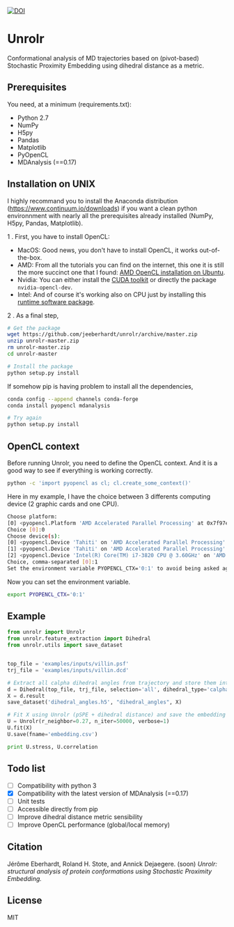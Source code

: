 [![DOI](https://zenodo.org/badge/59756594.svg)](https://zenodo.org/badge/latestdoi/59756594)

# Unrolr
Conformational analysis of MD trajectories based on (pivot-based) Stochastic Proximity Embedding using dihedral distance as a metric. 

## Prerequisites

You need, at a minimum (requirements.txt):

* Python 2.7
* NumPy
* H5py
* Pandas
* Matplotlib
* PyOpenCL
* MDAnalysis (==0.17)

## Installation on UNIX

I highly recommand you to install the Anaconda distribution (https://www.continuum.io/downloads) if you want a clean python environnment with nearly all the prerequisites already installed (NumPy, H5py, Pandas, Matplotlib).

1 . First, you have to install OpenCL:
* MacOS: Good news, you don't have to install OpenCL, it works out-of-the-box. 
* AMD: From all the tutorials you can find on the internet, this one it is still the more succinct one that I found: [AMD OpenCL installation on Ubuntu](https://ethereum.gitbooks.io/frontier-guide/content/gpu.html). 
* Nvidia: You can either install the [CUDA toolkit](https://developer.nvidia.com/cuda-downloads) or directly the package ```nvidia-opencl-dev```.
* Intel: And of course it's working also on CPU just by installing this [runtime software package](https://software.intel.com/en-us/articles/opencl-drivers). 

2 . As a final step, 
```bash
# Get the package
wget https://github.com/jeeberhardt/unrolr/archive/master.zip
unzip unrolr-master.zip
rm unrolr-master.zip
cd unrolr-master

# Install the package
python setup.py install
```

If somehow pip is having problem to install all the dependencies,
```bash
conda config --append channels conda-forge
conda install pyopencl mdanalysis

# Try again
python setup.py install
```

## OpenCL context

Before running Unrolr, you need to define the OpenCL context. And it is a good way to see if everything is working correctly.

```bash
python -c 'import pyopencl as cl; cl.create_some_context()'
```

Here in my example, I have the choice between 3 differents computing device (2 graphic cards and one CPU). 

```bash
Choose platform:
[0] <pyopencl.Platform 'AMD Accelerated Parallel Processing' at 0x7f97e96a8430>
Choice [0]:0
Choose device(s):
[0] <pyopencl.Device 'Tahiti' on 'AMD Accelerated Parallel Processing' at 0x1e18a30>
[1] <pyopencl.Device 'Tahiti' on 'AMD Accelerated Parallel Processing' at 0x254a110>
[2] <pyopencl.Device 'Intel(R) Core(TM) i7-3820 CPU @ 3.60GHz' on 'AMD Accelerated Parallel Processing' at 0x21d0300>
Choice, comma-separated [0]:1
Set the environment variable PYOPENCL_CTX='0:1' to avoid being asked again.
```

Now you can set the environment variable.

```bash
export PYOPENCL_CTX='0:1'
```

## Example

```python
from unrolr import Unrolr
from unrolr.feature_extraction import Dihedral
from unrolr.utils import save_dataset


top_file = 'examples/inputs/villin.psf'
trj_file = 'examples/inputs/villin.dcd'

# Extract all calpha dihedral angles from trajectory and store them into a HDF5 file (start/stop/step are optionals)
d = Dihedral(top_file, trj_file, selection='all', dihedral_type='calpha', start=0, stop=None, step=1).run()
X = d.result
save_dataset('dihedral_angles.h5', "dihedral_angles", X)

# Fit X using Unrolr (pSPE + dihedral distance) and save the embedding into a csv file
U = Unrolr(r_neighbor=0.27, n_iter=50000, verbose=1)
U.fit(X)
U.save(fname='embedding.csv')

print U.stress, U.correlation
```

## Todo list
- [ ] Compatibility with python 3
- [x] Compatibility with the latest version of MDAnalysis (==0.17)
- [ ] Unit tests
- [ ] Accessible directly from pip
- [ ] Improve dihedral distance metric sensibility
- [ ] Improve OpenCL performance (global/local memory)

## Citation
Jérôme Eberhardt, Roland H. Stote, and Annick Dejaegere. (soon) *Unrolr: structural analysis of protein conformations using Stochastic Proximity Embedding.*

## License
MIT
